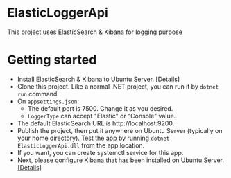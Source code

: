 # ElasticLoggerApi

This project uses ElasticSearch & Kibana for logging purpose

# Getting started
- Install ElasticSearch & Kibana to Ubuntu Server. [[Details]](https://linux.how2shout.com/how-to-install-kibana-dashboard-on-ubuntu-22-04-20-04-lts)
- Clone this project. Like a normal .NET project, you can run it by <code>dotnet run</code> command.
- On <code>appsettings.json</code>:
  - The default port is 7500. Change it as you desired.
  - <code>LoggerType</code> can accept "Elastic" or "Console" value.
- The default ElasticSearch URL is http://localhost:9200.
- Publish the project, then put it anywhere on Ubuntu Server (typically on your home directory). Test the app by running <code>dotnet ElasticLoggerApi.dll</code> from the app location.
- If you want, you can create systemctl service for this app.
- Next, please configure Kibana that has been installed on Ubuntu Server. [[Details]](https://dev.to/mattqafouri/writing-logs-into-elastic-with-nlog-elk-and-net-5-0-246c)
